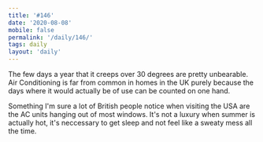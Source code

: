 ```yaml
---
title: '#146'
date: '2020-08-08'
mobile: false
permalink: '/daily/146/'
tags: daily
layout: 'daily'
---
```


The few days a year that it creeps over 30 degrees are pretty unbearable. Air Conditioning is far from common in homes in the UK purely because the days where it would actually be of use can be counted on one hand.

Something I'm sure a lot of British people notice when visiting the USA are the AC units hanging out of most windows. It's not a luxury when summer is actually hot, it's neccessary to get sleep and not feel like a sweaty mess all the time.
